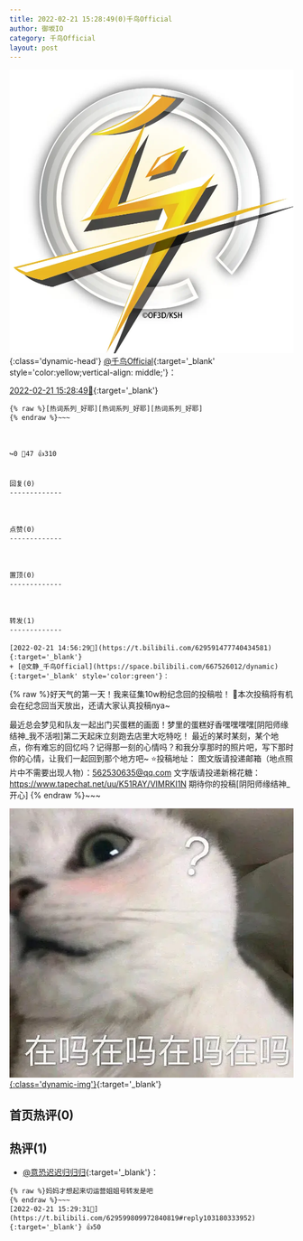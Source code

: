 ```yaml
---
title: 2022-02-21 15:28:49(0)千鸟Official
author: 御坂IO
category: 千鸟Official
layout: post
---
```


![img](/images/d7235309f85c0e1aec9d4ca9b6be983202228f8e.jpg){:class='dynamic-head'}
[@千鸟Official](https://space.bilibili.com/553771121/dynamic){:target='_blank' style='color:yellow;vertical-align: middle;'}：

[2022-02-21 15:28:49🔗](https://t.bilibili.com/629599809972840819){:target='_blank'}

~~~
{% raw %}[热词系列_好耶][热词系列_好耶][热词系列_好耶]
{% endraw %}~~~



↪️0 💬47 👍310


回复(0)
-------------



点赞(0)
-------------



置顶(0)
-------------



转发(1)
-------------

[2022-02-21 14:56:29🔗](https://t.bilibili.com/629591477740434581){:target='_blank'}
+ [@文静_千鸟Official](https://space.bilibili.com/667526012/dynamic){:target='_blank' style='color:green'}：
~~~
{% raw %}好天气的第一天！我来征集10w粉纪念回的投稿啦！
🌟本次投稿将有机会在纪念回当天放出，还请大家认真投稿nya~
 
 最近总会梦见和队友一起出门买蛋糕的画面！梦里的蛋糕好香嘿嘿嘿嘿[阴阳师缘结神_我不活啦]第二天起床立刻跑去店里大吃特吃！
最近的某时某刻，某个地点，你有难忘的回忆吗？记得那一刻的心情吗？和我分享那时的照片吧，写下那时你的心情，让我们一起回到那个地方吧~
⭐️投稿地址：
图文版请投递邮箱（地点照片中不需要出现人物）：562530635@qq.com
文字版请投递新棉花糖：https://www.tapechat.net/uu/K51RAY/VIMRKI1N
期待你的投稿[阴阳师缘结神_开心]
{% endraw %}~~~


[![img](/images/7103146bdb931105609a8db410885f6a26e74b42.jpg){:class='dynamic-img'}](/images/7103146bdb931105609a8db410885f6a26e74b42.jpg){:target='_blank'}




首页热评(0)
-------------



热评(1)
-------------

+ [@意恐迟迟归归归](https://space.bilibili.com/24821419/dynamic){:target='_blank'}：
~~~
{% raw %}妈妈才想起来切运营姐姐号转发是吧
{% endraw %}~~~
[2022-02-21 15:29:31🔗](https://t.bilibili.com/629599809972840819#reply103180333952){:target='_blank'} 👍50


